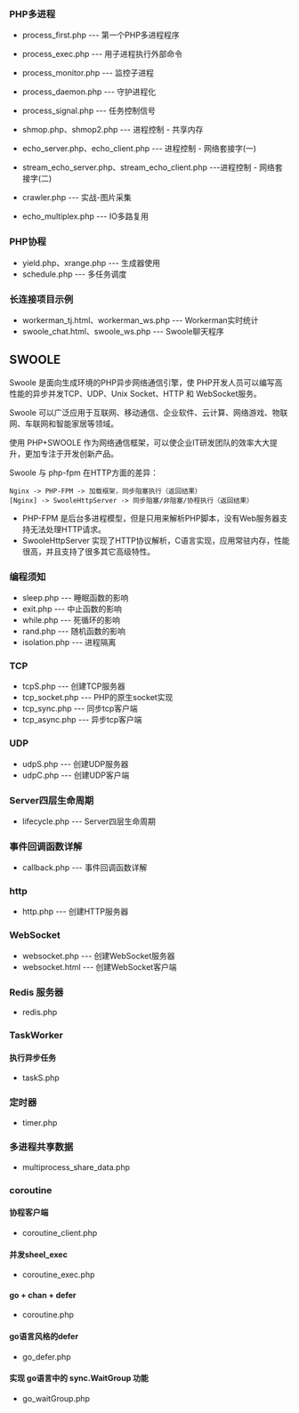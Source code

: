 ### PHP多进程

* process_first.php     --- 第一个PHP多进程程序
* process_exec.php      --- 用子进程执行外部命令
* process_monitor.php   --- 监控子进程
* process_daemon.php    --- 守护进程化
* process_signal.php    --- 任务控制信号
* shmop.php、shmop2.php  --- 进程控制 - 共享内存
* echo_server.php、echo_client.php --- 进程控制 - 网络套接字(一)
* stream_echo_server.php、stream_echo_client.php ---进程控制 - 网络套接字(二)
* crawler.php           --- 实战-图片采集

* echo_multiplex.php    --- IO多路复用

### PHP协程

* yield.php、xrange.php  --- 生成器使用
* schedule.php          --- 多任务调度

### 长连接项目示例

* workerman_tj.html、workerman_ws.php    --- Workerman实时统计
* swoole_chat.html、swoole_ws.php        --- Swoole聊天程序

## SWOOLE

Swoole 是面向生成环境的PHP异步网络通信引擎，使 PHP开发人员可以编写高性能的异步并发TCP、UDP、Unix Socket、HTTP 和 WebSocket服务。

Swoole 可以广泛应用于互联网、移动通信、企业软件、云计算、网络游戏、物联网、车联网和智能家居等领域。

使用 PHP+SWOOLE 作为网络通信框架，可以使企业IT研发团队的效率大大提升，更加专注于开发创新产品。

Swoole 与 php-fpm 在HTTP方面的差异：

```
Nginx -> PHP-FPM -> 加载框架，同步阻塞执行（返回结果）
[Nginx] -> SwooleHttpServer -> 同步阻塞/非阻塞/协程执行（返回结果）
```
* PHP-FPM 是后台多进程模型，但是只用来解析PHP脚本，没有Web服务器支持无法处理HTTP请求。
* SwooleHttpServer 实现了HTTP协议解析，C语言实现，应用常驻内存，性能很高，并且支持了很多其它高级特性。

### 编程须知

* sleep.php     --- 睡眠函数的影响
* exit.php      --- 中止函数的影响
* while.php     --- 死循环的影响
* rand.php      --- 随机函数的影响
* isolation.php --- 进程隔离

### TCP

* tcpS.php       --- 创建TCP服务器
* tcp_socket.php --- PHP的原生socket实现
* tcp_sync.php   --- 同步tcp客户端
* tcp_async.php  --- 异步tcp客户端

### UDP

* udpS.php       --- 创建UDP服务器
* udpC.php       --- 创建UDP客户端

### Server四层生命周期

* lifecycle.php  --- Server四层生命周期

### 事件回调函数详解

* callback.php   --- 事件回调函数详解

### http

* http.php       --- 创建HTTP服务器

### WebSocket

* websocket.php  --- 创建WebSocket服务器
* websocket.html --- 创建WebSocket客户端

### Redis 服务器

* redis.php

### TaskWorker

#### 执行异步任务

* taskS.php

### 定时器

* timer.php

### 多进程共享数据

* multiprocess_share_data.php

### coroutine

#### 协程客户端

* coroutine_client.php

#### 并发sheel_exec

* coroutine_exec.php

#### go + chan + defer

* coroutine.php

#### go语言风格的defer

* go_defer.php

#### 实现 go语言中的 sync.WaitGroup 功能

* go_waitGroup.php